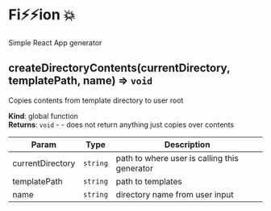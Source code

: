 # Fi⚡️⚡️ion 💥
Simple React App generator

## createDirectoryContents(currentDirectory, templatePath, name) ⇒ <code>void</code>
Copies contents from template directory to user root

**Kind**: global function  
**Returns**: <code>void</code> - - does not return anything just copies over contents  

| Param | Type | Description |
| --- | --- | --- |
| currentDirectory | <code>string</code> | path to where user is calling this generator |
| templatePath | <code>string</code> | path to templates |
| name | <code>string</code> | directory name from user input |
